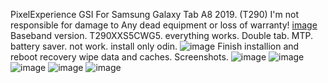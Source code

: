 PixelExperience GSI For Samsung Galaxy Tab A8 2019. (T290)
I'm not responsible for damage to Any dead equipment or loss of warranty!
[image](https://github.com/HeribertYavuz/t290pixelexp/assets/44903095/4aa81d12-c34d-46e5-ae66-17512f8a5201)
Baseband version. T290XXS5CWG5.
everything works.
Double tab. MTP. battery saver. not work.
install only odin.
![image](https://github.com/HeribertYavuz/t290pixelexp/assets/44903095/433bb020-8fc4-47eb-bdab-cec8ddf65ad5)
Finish installion and reboot recovery wipe data and caches.
Screenshots.
![image](https://github.com/HeribertYavuz/t290pixelexp/assets/44903095/7e91dbf6-5409-4e4b-be65-f0e35c8164ca)
![image](https://github.com/HeribertYavuz/t290pixelexp/assets/44903095/f8e60d52-88a1-414d-8ca4-2682373cd473)
![image](https://github.com/HeribertYavuz/t290pixelexp/assets/44903095/5a6c1715-0820-4ce1-aed5-3c64dabb6fcf)
![image](https://github.com/HeribertYavuz/t290pixelexp/assets/44903095/a4f93f57-f905-4ed9-8166-c6298489e400)
![image](https://github.com/HeribertYavuz/t290pixelexp/assets/44903095/0eb44c4d-f838-4f77-a965-6c18c2d7912c)

